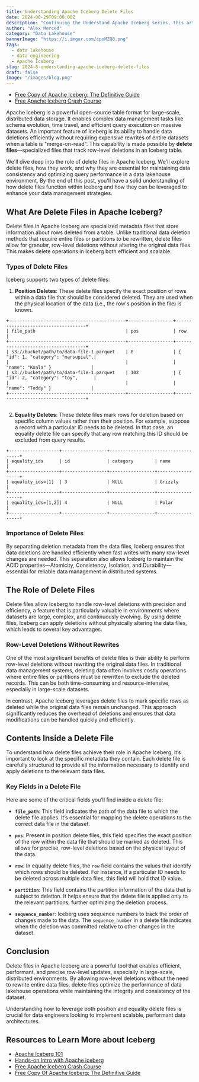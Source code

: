 ```yaml
---
title: Understanding Apache Iceberg Delete Files
date: 2024-08-29T09:00:00Z
description: "Continuing the Understand Apache Iceberg series, this article delves into the Manifest, a critical component of Apache Iceberg's architecture."
author: "Alex Merced"
category: "Data Lakehouse"
bannerImage: "https://i.imgur.com/cpoMZQ8.png"
tags:
  - data lakehouse
  - data engineering
  - Apache Iceberg
slug: 2024-8-understanding-apache-iceberg-delete-files
draft: false
image: "/images/blog.png"
---
```


- [Free Copy of Apache Iceberg: The Definitive Guide](https://hello.dremio.com/wp-apache-iceberg-the-definitive-guide-reg.html?utm_source=ev_external_blog&utm_medium=influencer&utm_campaign=deletefileblog&utm_content=alexmerced&utm_term=external_blog)
- [Free Apache Iceberg Crash Course](https://hello.dremio.com/webcast-an-apache-iceberg-lakehouse-crash-course-reg.html?utm_source=ev_external_blog&utm_medium=influencer&utm_campaign=deletefileblog&utm_content=alexmerced&utm_term=external_blog)

Apache Iceberg is a powerful open-source table format for large-scale, distributed data storage. It enables complex data management tasks like schema evolution, time travel, and efficient query execution on massive datasets. An important feature of Iceberg is its ability to handle data deletions efficiently without requiring expensive rewrites of entire datasets when a table is "merge-on-read". This capability is made possible by **delete files**—specialized files that track row-level deletions in an Iceberg table.

We'll dive deep into the role of delete files in Apache Iceberg. We'll explore delete files, how they work, and why they are essential for maintaining data consistency and optimizing query performance in a data lakehouse environment. By the end of this post, you'll have a solid understanding of how delete files function within Iceberg and how they can be leveraged to enhance your data management strategies.

## What Are Delete Files in Apache Iceberg?

Delete files in Apache Iceberg are specialized metadata files that store information about rows deleted from a table. Unlike traditional data deletion methods that require entire files or partitions to be rewritten, delete files allow for granular, row-level deletions without altering the original data files. This makes delete operations in Iceberg both efficient and scalable.

### Types of Delete Files

Iceberg supports two types of delete files:

1. **Position Deletes**: These delete files specify the exact position of rows within a data file that should be considered deleted. They are used when the physical location of the data (i.e., the row's position in the file) is known.

```
+--------------------------------------------+-----------------+------------------------------------+
| file_path                                  | pos             | row                                |
+--------------------------------------------+-----------------+------------------------------------+
| s3://bucket/path/to/data-file-1.parquet    | 0               | { "id": 1, "category": "marsupial",|
|                                            |                 |   "name": "Koala" }               |
| s3://bucket/path/to/data-file-1.parquet    | 102             | { "id": 2, "category": "toy",      |
|                                            |                 |   "name": "Teddy" }               |
+--------------------------------------------+-----------------+------------------------------------+


```

2. **Equality Deletes**: These delete files mark rows for deletion based on specific column values rather than their position. For example, suppose a record with a particular ID needs to be deleted. In that case, an equality delete file can specify that any row matching this ID should be excluded from query results.

```
+-------------------+-----------------+------------------------------------+
| equality_ids      | id              | category        | name             |
+-------------------+-----------------+-----------------+------------------+
| equality_ids=[1]  | 3               | NULL            | Grizzly          |
+-------------------+-----------------+-----------------+------------------+
| equality_ids=[1,2]| 4               | NULL            | Polar            |
+-------------------+-----------------+-----------------+------------------+

```

### Importance of Delete Files

By separating deletion metadata from the data files, Iceberg ensures that data deletions are handled efficiently when fast writes with many row-level changes are needed. This separation also allows Iceberg to maintain the ACID properties—Atomicity, Consistency, Isolation, and Durability—essential for reliable data management in distributed systems.

## The Role of Delete Files

Delete files allow Iceberg to handle row-level deletions with precision and efficiency, a feature that is particularly valuable in environments where datasets are large, complex, and continuously evolving. By using delete files, Iceberg can apply deletions without physically altering the data files, which leads to several key advantages.

### Row-Level Deletions Without Rewrites

One of the most significant benefits of delete files is their ability to perform row-level deletions without rewriting the original data files. In traditional data management systems, deleting data often involves costly operations where entire files or partitions must be rewritten to exclude the deleted records. This can be both time-consuming and resource-intensive, especially in large-scale datasets.

In contrast, Apache Iceberg leverages delete files to mark specific rows as deleted while the original data files remain unchanged. This approach significantly reduces the overhead of deletions and ensures that data modifications can be handled quickly and efficiently.

## Contents Inside a Delete File

To understand how delete files achieve their role in Apache Iceberg, it’s important to look at the specific metadata they contain. Each delete file is carefully structured to provide all the information necessary to identify and apply deletions to the relevant data files.

### Key Fields in a Delete File

Here are some of the critical fields you’ll find inside a delete file:

- **`file_path`**: This field indicates the path of the data file to which the delete file applies. It’s essential for mapping the delete operations to the correct data file in the dataset.

- **`pos`**: Present in position delete files, this field specifies the exact position of the row within the data file that should be marked as deleted. This allows for precise, row-level deletions based on the physical layout of the data.

- **`row`**: In equality delete files, the `row` field contains the values that identify which rows should be deleted. For instance, if a particular ID needs to be deleted across multiple data files, this field will hold that ID value.

- **`partition`**: This field contains the partition information of the data that is subject to deletion. It helps ensure that the delete file is applied only to the relevant partitions, further optimizing the deletion process.

- **`sequence_number`**: Iceberg uses sequence numbers to track the order of changes made to the data. The `sequence_number` in a delete file indicates when the deletion was committed relative to other changes in the dataset.

## Conclusion

Delete files in Apache Iceberg are a powerful tool that enables efficient, performant, and precise row-level updates, especially in large-scale, distributed environments. By allowing row-level deletions without the need to rewrite entire data files, delete files optimize the performance of data lakehouse operations while maintaining the integrity and consistency of the dataset.

Understanding how to leverage both position and equality delete files is crucial for data engineers looking to implement scalable, performant data architectures. 

## Resources to Learn More about Iceberg

- [Apache Iceberg 101](https://www.dremio.com/lakehouse-deep-dives/apache-iceberg-101/?utm_source=ev_external_blog&utm_medium=influencer&utm_campaign=deletefileblog&utm_content=alexmerced&utm_term=external_blog)
- [Hands-on Intro with Apache iceberg](https://www.dremio.com/blog/intro-to-dremio-nessie-and-apache-iceberg-on-your-laptop/?utm_source=ev_external_blog&utm_medium=influencer&utm_campaign=deletefileblog&utm_content=alexmerced&utm_term=external_blog)
- [Free Apache Iceberg Crash Course](https://hello.dremio.com/webcast-an-apache-iceberg-lakehouse-crash-course-reg.html?utm_source=ev_external_blog&utm_medium=influencer&utm_campaign=deletefileblog&utm_content=alexmerced&utm_term=external_blog)
- [Free Copy Of Apache Iceberg: The Definitive Guide](https://hello.dremio.com/wp-apache-iceberg-the-definitive-guide-reg.html?utm_source=ev_external_blog&utm_medium=influencer&utm_campaign=deletefileblog&utm_content=alexmerced&utm_term=external_blog)
